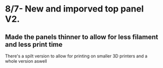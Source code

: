 # 8/7- New and imporved top panel V2. 
## Made the panels thinner to allow for less filament and less print time
There's a spilt version to allow for printing on smaller 3D printers and a whole version aswell 

